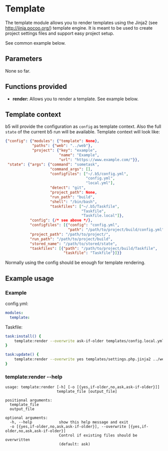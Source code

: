# Template

The template module allows you to render templates using the Jinja2 (see http://jinja.pocoo.org/)
template engine. It is meant to be used to create project settings files and support easy
project setup.

See common example below.

## Parameters

None so far.

## Functions provided

* **render:** Allows you to render a template. See example below.

## Template context

b5 will provide the configuration as `config` as template context. Also the full
`state` of the current b5 run will be available. Template context will look like:

```json
{"config": {"modules": {"template": None},
            "paths": {"web": "../web"},
            "project": {"key": "example",
                        "name": "Example",
                        "url": "https://www.example.com/"}},
 "state": {"args": {"command": "sometask",
                    "command_args": [],
                    "configfiles": ["~/.b5/config.yml",
                                    "config.yml",
                                    "local.yml"],
                    "detect": "git",
                    "project_path": None,
                    "run_path": "build",
                    "shell": "/bin/bash",
                    "taskfiles": ["~/.b5/Taskfile",
                                  "Taskfile",
                                  "Taskfile.local"]},
           "config": {/* see above */},
           "configfiles": [{"config": "config.yml",
                            "path": "/path/to/project/build/config.yml"}],
           "project_path": "/path/to/project/",
           "run_path": "/path/to/project/build",
           "stored_name": "/path/to/stored/state",
           "taskfiles": [{"path": "/path/to/project/build/Taskfile",
                          "taskfile": "Taskfile"}]}}
```

Normally using the config should be enough for template rendering. 

## Example usage

### Example

config.yml:
```yaml
modules:
  template:
```

Taskfile:
```bash
task:install() {
    template:render --overwrite ask-if-older templates/config.local.yml.jinja2 config.local.yml
}

task:update() {
    template:render --overwrite yes templates/settings.php.jinja2 ../web/settings.php
}
```

### template:render --help

```
usage: template:render [-h] [-o [{yes,if-older,no,ask,ask-if-older}]]
                       template_file [output_file]

positional arguments:
  template_file
  output_file

optional arguments:
  -h, --help            show this help message and exit
  -o [{yes,if-older,no,ask,ask-if-older}], --overwrite [{yes,if-older,no,ask,ask-if-older}]
                        Control if existing files should be overwritten
                        (default: ask)
```

